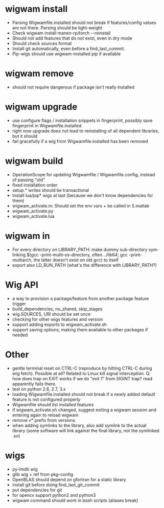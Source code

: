# wigwam install 
 - Parsing Wigwamfile.installed should not break if features/config values are not there. Parsing should be light-weight
 - Check wigwam install manen-rp/torch --reinstall
 - Should not add features that do not exist, even in dry mode
 - Should check sources format
 - Install git automatically, even before a find_last_commit.
 - Pip-wigs should use wigwam-installed pip if available
 
# wigwam remove
- should not require dangerous if package isn't really installed

# wigwam upgrade
 - use configure flags / installation snippets in fingerprint, possibly save fingerprint in Wigwamfile.installed
 - right now upgrade does not lead to reinstalling of all dependent libraries, but it should
 - fail gracefully if a wig from Wigwamfile.installed has been removed

# wigwam build
 - OperationScope for updating Wigwamfile / Wigwamfile.config, instead of passing "old"
 - fixed installation order
 - setup.* writes should be transactional
 - Install lua/pip* wigs at last (because we don't know dependencies for them)
 - wigwam_activate.m: Should set the env vars + be called in S.matlab
 - wigwam_activate.py
 - wigwam_activate.lua
 
# wigwam in
- For every directory on LIBRARY_PATH: make dummy sub-directory sym-linking $(gcc -print-multi-os-directory, often ../lib64; gcc -print-multiarch, the latter doesn't exist on old gcc) to itself
- export also LD_RUN_PATH (what's the difference with LIBRARY_PATH?)

# Wig API
 - a way to provision a package/feature from another package feature trigger
 - build_dependencies, no_shared, skip_stages
 - wig.SOURCES, URI should be set once
 - checking for other wigs features and version
 - support adding exports to wigwam_activate.sh
 - support saving options, making them available to other packages if needed

# Other
 - gentle terminal reset on CTRL-C (reproduce by hitting CTRL-C during wig fetch). Possible at all? Related to Linux kill signal interception. Q: how does trap on EXIT works if we do "exit 1" from SIGINT trap? read apparently fails there.
 - test on python 2.6, 2.7, 3.x
 - loading Wigwamfile.installed should not break if a newly added default feature is not configured properly
 - Wigwamfile should list installed features
 - if wigwam_activate.sh changed, suggest exiting a wigwam session and entering again to reload wigwam
 - remove v* prefix from versions
 - when adding symlinks to the library, also add symlink to the actual library (some software will link against the final library, not the symlinked .so)
 
# wigs
 - py-lmdb wig
 - glib wig + ref from pkg-config
 - OpenBLAS should depend on gfortran for a static library
 - install git before doing find_last_git_commit
 - put dependencies for git
 - for opencv support python2 and python3
 - wigwam command should work in bash scripts (aliases break)
